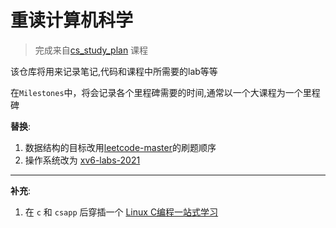 # 重读计算机科学

> 完成来自[cs_study_plan](https://github.com/spring2go/cs_study_plan) 课程

该仓库将用来记录笔记,代码和课程中所需要的lab等等

在`Milestones`中，将会记录各个里程碑需要的时间,通常以一个大课程为一个里程碑

**替换**:

1. 数据结构的目标改用[leetcode-master](https://github.com/youngyangyang04/leetcode-master)的刷题顺序
2. 操作系统改为 [xv6-labs-2021](https://github.com/cndoit18/xv6-labs-2021)

---
**补充**:

1. 在 `c` 和 `csapp` 后穿插一个 [Linux C编程一站式学习](https://docs.huihoo.com/c/linux-c-programming/index.html)
